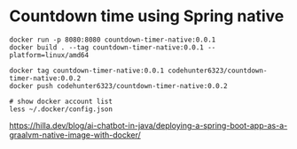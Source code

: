 # Countdown time using Spring native

```shell
docker run -p 8080:8080 countdown-timer-native:0.0.1
docker build . --tag countdown-timer-native:0.0.1 --platform=linux/amd64
```
```shell
docker tag countdown-timer-native:0.0.1 codehunter6323/countdown-timer-native:0.0.2
docker push codehunter6323/countdown-timer-native:0.0.2
```
```shell
# show docker account list
less ~/.docker/config.json
```

https://hilla.dev/blog/ai-chatbot-in-java/deploying-a-spring-boot-app-as-a-graalvm-native-image-with-docker/